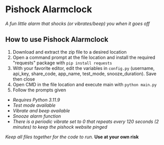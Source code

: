 # Pishock Alarmclock
_A fun little alarm that shocks (or vibrates/beep) you when it goes off_


## How to use Pishock Alarmclock

1. Download and extract the zip file to a desired location
2. Open a command prompt at the file location and install the required "requests" package with `pip install requests`
3. With your favorite editor, edit the variables in `config.py` (username, api_key, share_code, app_name, test_mode, snooze_duration). Save then close
4. Open CMD in the file location and execute main with `python main.py`
5. Follow the prompts given

* _Requires Python 3.11.9_
* _Test mode available_
* _Vibrate and beep available_
* _Snooze alarm function_
* _There is a periodic vibrate set to 0 that repeats every 120 seconds (2 minutes) to keep the pishock website pinged_

_Keep all files together for the code to run._
**Use at your own risk**
